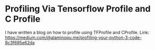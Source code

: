 # Profiling Via Tensorflow Profile and C Profile

I have written a blog on how to profile using TFProfile and CProfile. 
Link: https://medium.com/@alaminopu.me/profiling-your-python-3-code-8c3f695e62da
